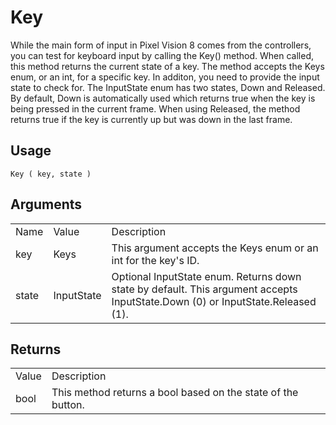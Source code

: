 # Key

While the main form of input in Pixel Vision 8 comes from the controllers, you can test for keyboard input by calling the Key() method. When called, this method returns the current state of a key. The method accepts the Keys enum, or an int, for a specific key. In additon, you need to provide the input state to check for. The InputState enum has two states, Down and Released. By default, Down is automatically used which returns true when the key is being pressed in the current frame. When using Released, the method returns true if the key is currently up but was down in the last frame.

## Usage

`Key ( key, state )`

## Arguments

<table>
  <tr>
    <td>Name</td>
    <td>Value</td>
    <td>Description</td>
  </tr>
  <tr>
    <td>key</td>
    <td>Keys</td>
    <td>This argument accepts the Keys enum or an int for the key's ID.</td>
  </tr>
  <tr>
    <td>state</td>
    <td>InputState</td>
    <td>Optional InputState enum. Returns down state by default. This argument accepts InputState.Down (0) or InputState.Released (1).</td>
  </tr>
</table>


## Returns

<table>
  <tr>
    <td>Value</td>
    <td>Description</td>
  </tr>
  <tr>
    <td>bool</td>
    <td>This method returns a bool based on the state of the button.</td>
  </tr>
</table>


